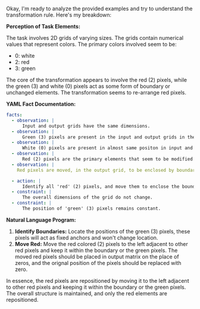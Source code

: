 Okay, I'm ready to analyze the provided examples and try to understand the transformation rule. Here's my breakdown:

**Perception of Task Elements:**

The task involves 2D grids of varying sizes. The grids contain numerical values that represent colors. The primary colors involved seem to be:

*   0: white
*   2: red
*   3: green

The core of the transformation appears to involve the red (2) pixels, while the green (3) and white (0) pixels act as some form of boundary or unchanged elements. The transformation seems to re-arrange red pixels.

**YAML Fact Documentation:**


```yaml
facts:
  - observation: |
      Input and output grids have the same dimensions.
  - observation: |
      Green (3) pixels are present in the input and output grids in the exact same positions.
  - observation: |
      White (0) pixels are present in almost same positon in input and the output grids. Except few locations that may be replaced by the reds
  - observation: |
      Red (2) pixels are the primary elements that seem to be modified.
  - observation: |
    Red pixels are moved, in the output grid, to be enclosed by boundary and/or green pixels.

  - action: |
      Identify all 'red' (2) pixels, and move them to enclose the boundary or green pixels.
  - constraint: |
      The overall dimensions of the grid do not change.
  - constraint: |
      The position of 'green' (3) pixels remains constant.
```


**Natural Language Program:**

1.  **Identify Boundaries:** Locate the positions of the green (3) pixels, these pixels will act as fixed anchors and won't change location.
2.  **Move Red:** Move the red colored (2) pixels to the left adjacent to other red pixels and keep it within the boundary or the green pixels. The moved red pixels should be placed in output matrix on the place of zeros, and the orignal position of the pixels should be replaced with zero.

In essence, the red pixels are repositioned by moving it to the left adjacent to other red pixels and keeping it within the boundary or the green pixels. The overall structure is maintained, and only the red elements are repositioned.
